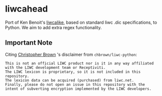 # liwcahead
Port of Ken Benoit's [liwcalike](https://github.com/kbenoit/quanteda.dictionaries), based on standard liwc .dic specifications, to Python.
We aim to add extra regex functionality.


## Important Note
Citing [Christopher Brown](https://github.com/chbrown/liwc-python) 's disclaimer from `chbrown/liwc-python`:

```
This is not an official LIWC product nor is it in any way affiliated with the LIWC development team or Receptiviti.
The LIWC lexicon is proprietary, so it is not included in this repository.
The lexicon data can be acquired (purchased) from liwc.net.
Finally, please do not open an issue in this repository with the intent of subverting encryption implemented by the LIWC developers.
```
